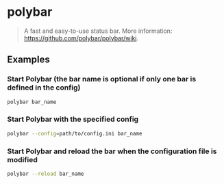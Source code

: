 # polybar

> A fast and easy-to-use status bar. More information: <https://github.com/polybar/polybar/wiki>.

## Examples

### Start Polybar (the bar name is optional if only one bar is defined in the config)

```bash
polybar bar_name
```

### Start Polybar with the specified config

```bash
polybar --config=path/to/config.ini bar_name
```

### Start Polybar and reload the bar when the configuration file is modified

```bash
polybar --reload bar_name
```
